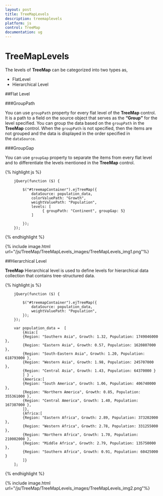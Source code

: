 ```yaml
---
layout: post
title: TreeMapLevels
description: treemaplevels
platform: js
control: TreeMap
documentation: ug
---
```


# TreeMapLevels

The levels of **TreeMap** can be categorized into two types as,

* FlatLevel
* Hierarchical Level

##Flat Level

###GroupPath

You can use `groupPath` property for every flat level of the **TreeMap** control. It is a path to a field on the source object that serves as the **“Group”** for the level specified. You can group the data based on the `groupPath` in the **TreeMap** control. When the `groupPath` is not specified, then the items are not grouped and the data is displayed in the order specified in the `dataSource`.

###GroupGap

You can use `groupGap` property to separate the items from every flat level and to differentiate the levels mentioned in the **TreeMap** control.

{% highlight js %}

        jQuery(function ($) {

            $("#treemapContainer").ejTreeMap({
                dataSource: population_data,
                colorValuePath: "Growth",
                weightValuePath: "Population",
                levels: [
                     { groupPath: "Continent", groupGap: 5}              
                ]

            });
        });



{% endhighlight %}



{% include image.html url="/js/TreeMap/TreeMapLevels_images/TreeMapLevels_img1.png"%}

##Hierarchical Level

**TreeMap** Hierarchical level is used to define levels for hierarchical data collection that contains tree-structured data.

{% highlight js %}

        jQuery(function ($) {

            $("#treemapContainer").ejTreeMap({
                dataSource: population_data,
                weightValuePath: "Population",
            });
        });

        var population_data =  [
            {Asia:[
            {Region: "Southern Asia", Growth: 1.32, Population: 1749046000 },
            {Region: "Eastern Asia", Growth: 0.57, Population: 1620807000 },
            {Region: "South-Eastern Asia", Growth: 1.20, Population: 618793000 },
            {Region: "Western Asia", Growth: 1.98, Population: 245707000 },
            {Region: "Central Asia", Growth: 1.43, Population: 64370000 }
            ] } ,
            {America:[
            {Region: "South America", Growth: 1.06, Population: 406740000 },
            {Region: "Northern America", Growth: 0.85, Population: 355361000 },
            {Region: "Central America", Growth: 1.40, Population: 167387000 },
            ]},
            {Africa:[
            {Region: "Eastern Africa", Growth: 2.89, Population: 373202000 },
            {Region: "Western Africa", Growth: 2.78, Population: 331255000 },
            {Region: "Northern Africa", Growth: 1.70, Population: 210002000 },
            {Region: "Middle Africa", Growth: 2.79, Population: 135750000 },
            {Region: "Southern Africa", Growth: 0.91, Population: 60425000 }
            ]}
        ];



{% endhighlight %}



{% include image.html url="/js/TreeMap/TreeMapLevels_images/TreeMapLevels_img2.png"%}

